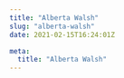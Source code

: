 ```yaml
---
title: "Alberta Walsh"
slug: "alberta-walsh"
date: 2021-02-15T16:24:01Z

meta:
  title: "Alberta Walsh"
---
```


